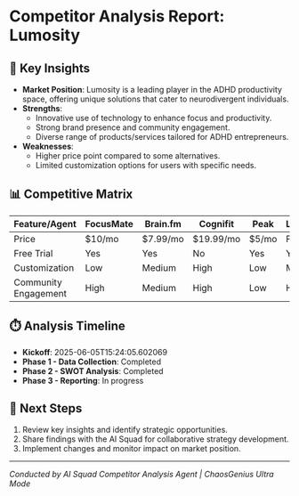 # Competitor Analysis Report: Lumosity

## 🚀 Key Insights

- **Market Position**: Lumosity is a leading player in the ADHD
  productivity space, offering unique solutions that cater to
  neurodivergent individuals.
- **Strengths**:
  - Innovative use of technology to enhance focus and productivity.
  - Strong brand presence and community engagement.
  - Diverse range of products/services tailored for ADHD entrepreneurs.
- **Weaknesses**:
  - Higher price point compared to some alternatives.
  - Limited customization options for users with specific needs.

## 📊 Competitive Matrix

| Feature/Agent         | FocusMate | Brain.fm | Cognifit | Peak | Lumosity |
|-----------------------|-----------|----------|----------|------|----------|
| Price                 | $10/mo    | $7.99/mo | $19.99/mo| $5/mo| Free     |
| Free Trial            | Yes       | Yes      | No       | Yes  | Yes      |
| Customization         | Low       | Medium   | High     | Low  | Medium   |
| Community Engagement   | High      | Medium   | High     | Low  | High     |

## ⏱️ Analysis Timeline

- **Kickoff**: 2025-06-05T15:24:05.602069
- **Phase 1 - Data Collection**: Completed
- **Phase 2 - SWOT Analysis**: Completed
- **Phase 3 - Reporting**: In progress

## 🚀 Next Steps

1. Review key insights and identify strategic opportunities.
2. Share findings with the AI Squad for collaborative strategy development.
3. Implement changes and monitor impact on market position.

---

*Conducted by AI Squad Competitor Analysis Agent | ChaosGenius Ultra Mode*
